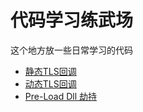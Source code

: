 # 代码学习练武场

这个地方放一些日常学习的代码

- [静态TLS回调](./0_static_tls)
- [动态TLS回调](./1_dynamic_tls)
- [Pre-Load Dll 劫持](./2_preload_dllhijack)
